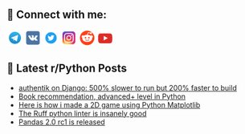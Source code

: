 ## 🔎 Connect with me:
[<img src="https://github.com/bullbesh/bullbesh/blob/main/images/Telegram.png" width="32" height="32" />](https://t.me/bullbesh)
[<img src="https://github.com/bullbesh/bullbesh/blob/main/images/VK.png" width="32" height="32" />](https://vk.com/bullbesh)
[<img src="https://github.com/bullbesh/bullbesh/blob/main/images/Twitter.png" width="32" height="32" />](https://twitter.com/bullbesh1)
[<img src="https://github.com/bullbesh/bullbesh/blob/main/images/Instagram.png" width="32" height="32" />](https://www.instagram.com/bullbesh)
[<img src="https://github.com/bullbesh/bullbesh/blob/main/images/Reddit.png" width="32" height="32" />](https://www.reddit.com/user/bullbesh)
[<img src="https://github.com/bullbesh/bullbesh/blob/main/images/YouTube.png" width="32" height="32" />](https://www.youtube.com/channel/UCtfjRs6uzgq5mfm8S06WTcg)

## 📕 Latest r/Python Posts
<!-- BLOG-POST-LIST:START -->
- [authentik on Django: 500% slower to run but 200% faster to build](https://www.reddit.com/r/Python/comments/11t2u1d/authentik_on_django_500_slower_to_run_but_200/)
- [Book recommendation, advanced+ level in Python](https://www.reddit.com/r/Python/comments/11t29at/book_recommendation_advanced_level_in_python/)
- [Here is how i made a 2D game using Python Matplotlib](https://www.reddit.com/r/Python/comments/11szlvk/here_is_how_i_made_a_2d_game_using_python/)
- [The Ruff python linter is insanely good](https://www.reddit.com/r/Python/comments/11syxd0/the_ruff_python_linter_is_insanely_good/)
- [Pandas 2.0 rc1 is released](https://www.reddit.com/r/Python/comments/11sxzy3/pandas_20_rc1_is_released/)
<!-- BLOG-POST-LIST:END -->
